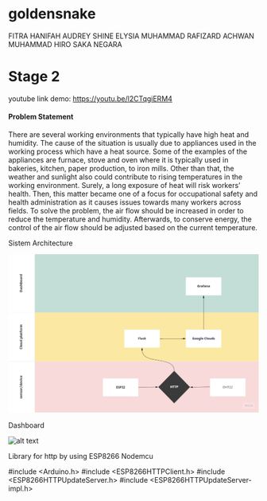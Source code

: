 # goldensnake
FITRA HANIFAH
AUDREY SHINE ELYSIA
MUHAMMAD RAFIZARD ACHWAN
MUHAMMAD HIRO SAKA NEGARA


# Stage 2

youtube link demo: https://youtu.be/l2CTqgiERM4

#### Problem Statement

There are several working environments that typically have high heat and humidity. 
The cause of the situation is usually due to appliances used in the working process which have a heat source. 
Some of the examples of the appliances are furnace, stove and oven where it is typically used in bakeries, kitchen, paper production, to iron mills. 
Other than that, the weather and sunlight also could contribute to rising temperatures in the working environment. 
Surely, a long exposure of heat will risk workers’ health. 
Then, this matter became one of a focus for occupational safety and health administration as it causes issues towards many workers across fields. 
To solve the problem, the air flow should be increased in order to reduce the temperature and humidity. 
Afterwards, to conserve energy, the control of the air flow should be adjusted based on the current temperature.

Sistem Architecture

![alt text](https://github.com/Ifahanf/goldensnake/blob/master/Swimlane%20Diagram.jpg?raw=true)


Dashboard

![alt text]([https://github.com/Ifahanf/goldensnake/blob/master/Swimlane%20Diagram.jpg](https://github.com/Ifahanf/goldensnake/blob/master/Screen%20Shot%202022-11-27%20at%2018.19.04.png)?raw=true)

Library for http by using ESP8266 Nodemcu 

#include <Arduino.h>
#include <ESP8266HTTPClient.h>
#include <ESP8266HTTPUpdateServer.h>
#include <ESP8266HTTPUpdateServer-impl.h>
